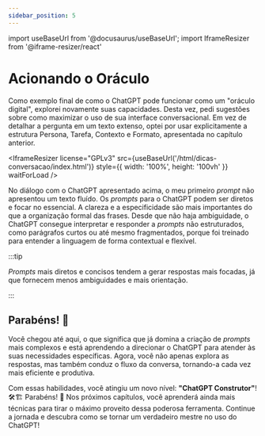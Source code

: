 ```yaml
---
sidebar_position: 5
---
```

import useBaseUrl from '@docusaurus/useBaseUrl';
import IframeResizer from '@iframe-resizer/react'

# Acionando o Oráculo
Como exemplo final de como o ChatGPT pode funcionar como um "oráculo digital", explorei novamente suas capacidades. Desta vez, pedi sugestões sobre como maximizar o uso de sua interface conversacional. Em vez de detalhar a pergunta em um texto extenso, optei por usar explicitamente a estrutura Persona, Tarefa, Contexto e Formato, apresentada no capítulo anterior.

<IframeResizer
  license="GPLv3"
  src={useBaseUrl('/html/dicas-conversacao/index.html')}
  style={{ width: '100%',  height: '100vh' }}
  waitForLoad
/>

No diálogo com o ChatGPT apresentado acima, o meu primeiro *prompt* não apresentou um texto fluído. Os *prompts* para o ChatGPT podem ser diretos e focar no essencial. A clareza e a especificidade são mais importantes do que a organização formal das frases. Desde que não haja ambiguidade, o ChatGPT consegue interpretar e responder a *prompts* não estruturados, como parágrafos curtos ou até mesmo fragmentados, porque foi treinado para entender a linguagem de forma contextual e flexível.

:::tip

*Prompts* mais diretos e concisos tendem a gerar respostas mais focadas, já que fornecem menos ambiguidades e mais orientação.

:::

## Parabéns! 🎉
Você chegou até aqui, o que significa que já domina a criação de *prompts* mais complexos e está aprendendo a direcionar o ChatGPT para atender às suas necessidades específicas. Agora, você não apenas explora as respostas, mas também conduz o fluxo da conversa, tornando-a cada vez mais eficiente e produtiva.

Com essas habilidades, você atingiu um novo nível: **"ChatGPT Construtor"**! 🛠️🏗️ Parabéns! 🎉 Nos próximos capítulos, você aprenderá ainda mais técnicas para tirar o máximo proveito dessa poderosa ferramenta. Continue a jornada e descubra como se tornar um verdadeiro mestre no uso do ChatGPT!